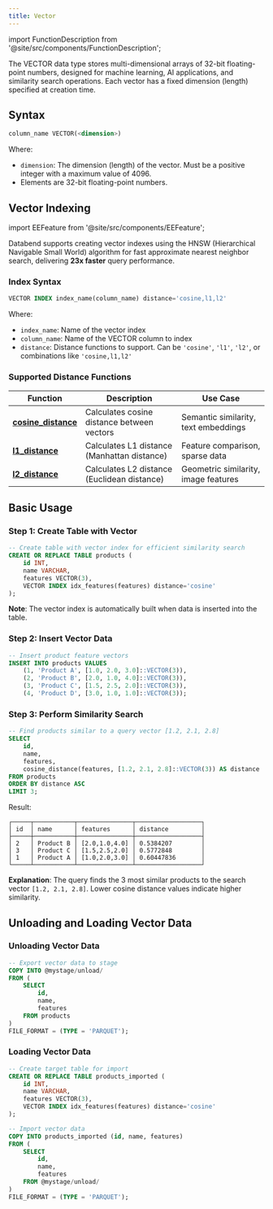 ```yaml
---
title: Vector
---
```


import FunctionDescription from '@site/src/components/FunctionDescription';

<FunctionDescription description="Introduced or updated: v1.2.777"/>



The VECTOR data type stores multi-dimensional arrays of 32-bit floating-point numbers, designed for machine learning, AI applications, and similarity search operations. Each vector has a fixed dimension (length) specified at creation time.

## Syntax

```sql
column_name VECTOR(<dimension>)
```

Where:
- `dimension`: The dimension (length) of the vector. Must be a positive integer with a maximum value of 4096.
- Elements are 32-bit floating-point numbers.

## Vector Indexing

import EEFeature from '@site/src/components/EEFeature';

<EEFeature featureName='VECTOR INDEX'/>

Databend supports creating vector indexes using the HNSW (Hierarchical Navigable Small World) algorithm for fast approximate nearest neighbor search, delivering **23x faster** query performance.

### Index Syntax

```sql
VECTOR INDEX index_name(column_name) distance='cosine,l1,l2'
```

Where:
- `index_name`: Name of the vector index
- `column_name`: Name of the VECTOR column to index
- `distance`: Distance functions to support. Can be `'cosine'`, `'l1'`, `'l2'`, or combinations like `'cosine,l1,l2'`


### Supported Distance Functions

| Function | Description | Use Case |
|----------|-------------|----------|
| **[cosine_distance](/sql/sql-functions/vector-distance-functions/vector-cosine-distance)** | Calculates cosine distance between vectors | Semantic similarity, text embeddings |
| **[l1_distance](/sql/sql-functions/vector-distance-functions/vector-l1-distance)** | Calculates L1 distance (Manhattan distance) | Feature comparison, sparse data |
| **[l2_distance](/sql/sql-functions/vector-distance-functions/vector-l2-distance)** | Calculates L2 distance (Euclidean distance) | Geometric similarity, image features |

## Basic Usage

### Step 1: Create Table with Vector

```sql
-- Create table with vector index for efficient similarity search
CREATE OR REPLACE TABLE products (
    id INT,
    name VARCHAR,
    features VECTOR(3),
    VECTOR INDEX idx_features(features) distance='cosine'
);
```

**Note**: The vector index is automatically built when data is inserted into the table.

### Step 2: Insert Vector Data

```sql
-- Insert product feature vectors
INSERT INTO products VALUES 
    (1, 'Product A', [1.0, 2.0, 3.0]::VECTOR(3)),
    (2, 'Product B', [2.0, 1.0, 4.0]::VECTOR(3)),
    (3, 'Product C', [1.5, 2.5, 2.0]::VECTOR(3)),
    (4, 'Product D', [3.0, 1.0, 1.0]::VECTOR(3));
```

### Step 3: Perform Similarity Search

```sql
-- Find products similar to a query vector [1.2, 2.1, 2.8]
SELECT 
    id,
    name,
    features,
    cosine_distance(features, [1.2, 2.1, 2.8]::VECTOR(3)) AS distance
FROM products
ORDER BY distance ASC
LIMIT 3;
```

Result:
```
┌─────┬───────────┬───────────────┬──────────────────┐
│ id  │ name      │ features      │ distance         │
├─────┼───────────┼───────────────┼──────────────────┤
│ 2   │ Product B │ [2.0,1.0,4.0] │ 0.5384207        │
│ 3   │ Product C │ [1.5,2.5,2.0] │ 0.5772848        │
│ 1   │ Product A │ [1.0,2.0,3.0] │ 0.60447836       │
└─────┴───────────┴───────────────┴──────────────────┘
```

**Explanation**: The query finds the 3 most similar products to the search vector `[1.2, 2.1, 2.8]`. Lower cosine distance values indicate higher similarity.

## Unloading and Loading Vector Data

### Unloading Vector Data

```sql
-- Export vector data to stage
COPY INTO @mystage/unload/
FROM (
    SELECT 
        id,
        name,
        features
    FROM products
)
FILE_FORMAT = (TYPE = 'PARQUET');
```

### Loading Vector Data

```sql
-- Create target table for import
CREATE OR REPLACE TABLE products_imported (
    id INT,
    name VARCHAR,
    features VECTOR(3),
    VECTOR INDEX idx_features(features) distance='cosine'
);

-- Import vector data
COPY INTO products_imported (id, name, features)
FROM (
    SELECT 
        id,
        name,
        features
    FROM @mystage/unload/
)
FILE_FORMAT = (TYPE = 'PARQUET');
```
